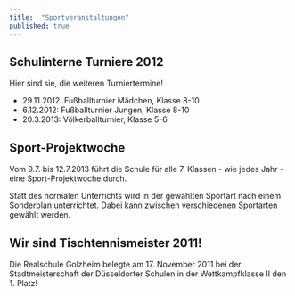 ```yaml
---
title:  "Sportveranstaltungen"
published: true
---
```


## Schulinterne Turniere 2012

Hier sind sie, die weiteren Turniertermine!

- 29.11.2012: Fu&szlig;ballturnier M&auml;dchen, Klasse 8-10
- 6.12.2012: Fu&szlig;ballturnier Jungen, Klasse 8-10
- 20.3.2013: V&ouml;lkerballturnier, Klasse 5-6

## Sport-Projektwoche

Vom 9.7. bis 12.7.2013 f&uuml;hrt die Schule f&uuml;r alle 7. Klassen - wie jedes Jahr - eine Sport-Projektwoche durch. 

Statt des normalen Unterrichts wird in der gew&auml;hlten Sportart nach einem Sonderplan unterrichtet. 
Dabei kann zwischen verschiedenen Sportarten gew&auml;hlt werden. 

## Wir sind Tischtennismeister 2011!

Die Realschule Golzheim belegte am 17. November 2011 bei der Stadtmeisterschaft der D&uuml;sseldorfer Schulen in der Wettkampfklasse II den 1. Platz!

